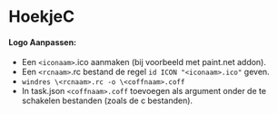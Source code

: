 # HoekjeC

#### Logo Aanpassen:
- Een `<iconaam>`.ico aanmaken (bij voorbeeld met paint.net addon).
- Een `<rcnaam>`.rc bestand de regel `id ICON "<iconaam>.ico"` geven.
- `windres \<rcnaam>.rc -o \<coffnaam>.coff`
- In task.json `<coffnaam>.coff` toevoegen als argument onder de te schakelen bestanden (zoals de c bestanden).